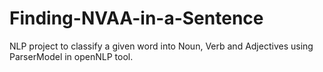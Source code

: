 # Finding-NVAA-in-a-Sentence
NLP project to classify a given word into Noun, Verb and Adjectives using ParserModel in openNLP tool.
